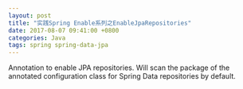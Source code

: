 ```yaml
---
layout: post
title: "实践Spring Enable系列之EnableJpaRepositories"
date: 2017-08-07 09:41:00 +0800
categories: Java
tags: spring spring-data-jpa
---
```


Annotation to enable JPA repositories. Will scan the package of the annotated configuration class for Spring Data repositories by default.
